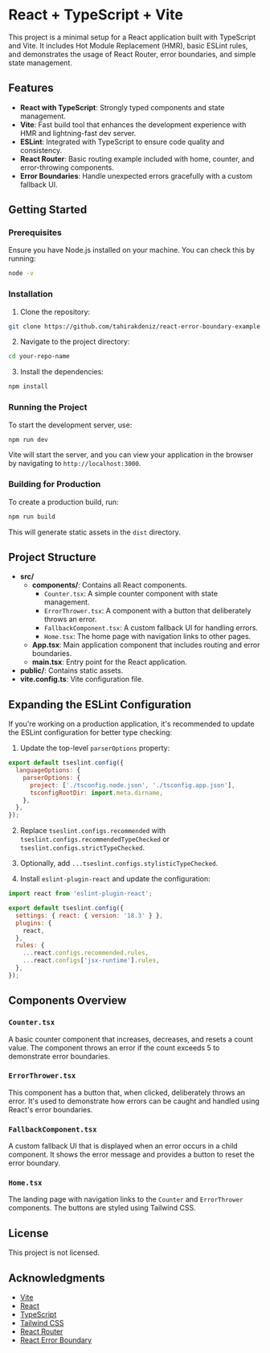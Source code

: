 
# React + TypeScript + Vite

This project is a minimal setup for a React application built with TypeScript and Vite. It includes Hot Module Replacement (HMR), basic ESLint rules, and demonstrates the usage of React Router, error boundaries, and simple state management.

## Features

- **React with TypeScript**: Strongly typed components and state management.
- **Vite**: Fast build tool that enhances the development experience with HMR and lightning-fast dev server.
- **ESLint**: Integrated with TypeScript to ensure code quality and consistency.
- **React Router**: Basic routing example included with home, counter, and error-throwing components.
- **Error Boundaries**: Handle unexpected errors gracefully with a custom fallback UI.

## Getting Started

### Prerequisites

Ensure you have Node.js installed on your machine. You can check this by running:

```bash
node -v
```

### Installation

1. Clone the repository:

```bash
git clone https://github.com/tahirakdeniz/react-error-boundary-example.git
```

2. Navigate to the project directory:

```bash
cd your-repo-name
```

3. Install the dependencies:

```bash
npm install
```

### Running the Project

To start the development server, use:

```bash
npm run dev
```

Vite will start the server, and you can view your application in the browser by navigating to `http://localhost:3000`.

### Building for Production

To create a production build, run:

```bash
npm run build
```

This will generate static assets in the `dist` directory.

## Project Structure

- **src/**
  - **components/**: Contains all React components.
    - `Counter.tsx`: A simple counter component with state management.
    - `ErrorThrower.tsx`: A component with a button that deliberately throws an error.
    - `FallbackComponent.tsx`: A custom fallback UI for handling errors.
    - `Home.tsx`: The home page with navigation links to other pages.
  - **App.tsx**: Main application component that includes routing and error boundaries.
  - **main.tsx**: Entry point for the React application.
- **public/**: Contains static assets.
- **vite.config.ts**: Vite configuration file.

## Expanding the ESLint Configuration

If you're working on a production application, it's recommended to update the ESLint configuration for better type checking:

1. Update the top-level `parserOptions` property:

```js
export default tseslint.config({
  languageOptions: {
    parserOptions: {
      project: ['./tsconfig.node.json', './tsconfig.app.json'],
      tsconfigRootDir: import.meta.dirname,
    },
  },
});
```

2. Replace `tseslint.configs.recommended` with `tseslint.configs.recommendedTypeChecked` or `tseslint.configs.strictTypeChecked`.

3. Optionally, add `...tseslint.configs.stylisticTypeChecked`.

4. Install `eslint-plugin-react` and update the configuration:

```js
import react from 'eslint-plugin-react';

export default tseslint.config({
  settings: { react: { version: '18.3' } },
  plugins: {
    react,
  },
  rules: {
    ...react.configs.recommended.rules,
    ...react.configs['jsx-runtime'].rules,
  },
});
```

## Components Overview

### `Counter.tsx`

A basic counter component that increases, decreases, and resets a count value. The component throws an error if the count exceeds 5 to demonstrate error boundaries.

### `ErrorThrower.tsx`

This component has a button that, when clicked, deliberately throws an error. It's used to demonstrate how errors can be caught and handled using React's error boundaries.

### `FallbackComponent.tsx`

A custom fallback UI that is displayed when an error occurs in a child component. It shows the error message and provides a button to reset the error boundary.

### `Home.tsx`

The landing page with navigation links to the `Counter` and `ErrorThrower` components. The buttons are styled using Tailwind CSS.

## License

This project is not licensed.

## Acknowledgments

- [Vite](https://vitejs.dev/)
- [React](https://reactjs.org/)
- [TypeScript](https://www.typescriptlang.org/)
- [Tailwind CSS](https://tailwindcss.com/)
- [React Router](https://reactrouter.com/)
- [React Error Boundary](https://github.com/bvaughn/react-error-boundary)

